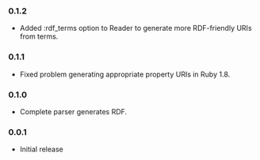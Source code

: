 ### 0.1.2
* Added :rdf\_terms option to Reader to generate more RDF-friendly URIs from terms.

### 0.1.1
* Fixed problem generating appropriate property URIs in Ruby 1.8.

### 0.1.0
* Complete parser generates RDF.

### 0.0.1
* Initial release
